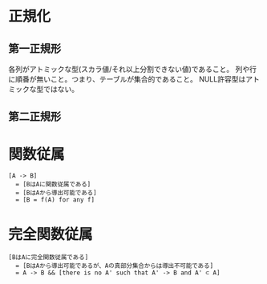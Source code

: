 # 正規化

## 第一正規形
各列がアトミックな型(スカラ値/それ以上分割できない値)であること。
列や行に順番が無いこと。つまり、テーブルが集合的であること。
NULL許容型はアトミックな型ではない。

## 第二正規形


# 関数従属
```
[A -> B]
  = [BはAに関数従属である]
  = [BはAから導出可能である]
  = [B = f(A) for any f]
```

# 完全関数従属
```
[BはAに完全関数従属である]
  = [BはAから導出可能であるが、Aの真部分集合からは導出不可能である]
  = A -> B && [there is no A' such that A' -> B and A' ⊂ A]
```
